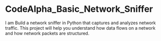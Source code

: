 # CodeAlpha_Basic_Network_Sniffer
I am Build a network sniffer in Python that captures and  analyzes network traffic. This project will help you  understand how data flows on a network and how  network packets are structured.

